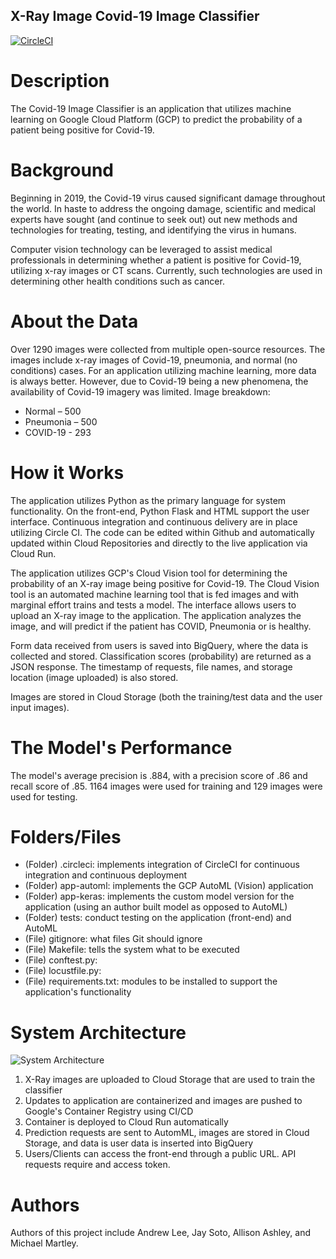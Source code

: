 ## X-Ray Image Covid-19 Image Classifier
[![CircleCI](https://circleci.com/gh/andrewlee8247/computer-vision-covid-19.svg?style=svg)](https://circleci.com/gh/andrewlee8247/computer-vision-covid-19)

# Description

The Covid-19 Image Classifier is an application that utilizes machine learning 
on Google Cloud Platform (GCP) to predict the probability of a patient being positive for Covid-19. 

# Background

Beginning in 2019, the Covid-19 virus caused significant damage throughout the 
world. In haste to address the ongoing damage, scientific and medical experts have sought (and continue to seek out)
out new methods and technologies for treating, testing, and identifying the virus in humans. 

Computer vision technology can be leveraged to assist medical professionals in 
determining whether a patient is positive for Covid-19, utilizing x-ray images or CT scans. Currently, such technologies 
are used in determining other health conditions such as cancer.

# About the Data

Over 1290 images were collected from multiple open-source resources. The images include
x-ray images of Covid-19, pneumonia, and normal (no conditions) cases. For an application
utilizing machine learning, more data is always better. However, due to Covid-19 being a
new phenomena, the availability of Covid-19 imagery was limited. 
Image breakdown:
 - Normal – 500
 - Pneumonia – 500
 - COVID-19 - 293

# How it Works

The application utilizes Python as the primary language for system functionality. On the front-end, Python Flask
and HTML support the user interface. Continuous integration and continuous delivery are in place utilizing Circle CI. The 
code can be edited within Github and automatically updated within Cloud Repositories and directly to the live application via Cloud Run. 

The application utilizes GCP's Cloud Vision tool for determining the probability of an 
X-ray image being positive for Covid-19. The Cloud Vision tool is an automated machine learning tool
that is fed images and with marginal effort trains and tests a model. The interface allows users to 
upload an X-ray image to the application. The application analyzes the image, 
and will predict if the patient has COVID, Pneumonia or is healthy.

Form data received from users is saved into BigQuery, where the data is collected and stored. Classification
scores (probability) are returned as a JSON response. The timestamp of requests, file names, and storage location (image uploaded) is also stored.

Images are stored in Cloud Storage (both the training/test data and the user input images). 

# The Model's Performance

The model's average precision is .884, with a precision score of .86 and recall score of .85. 
1164 images were used for training and 129 images were used for testing. 

# Folders/Files
 - (Folder) .circleci: implements integration of CircleCI for continuous integration and continuous deployment
 - (Folder) app-automl: implements the GCP AutoML (Vision) application
 - (Folder) app-keras: implements the custom model version for the application (using an author built model as opposed to AutoML)
 - (Folder) tests: conduct testing on the application (front-end) and AutoML
 - (File) gitignore: what files Git should ignore
 - (File) Makefile: tells the system what to be executed
 - (File) conftest.py: 
 - (File) locustfile.py:
 - (File) requirements.txt: modules to be installed to support the application's functionality

# System Architecture
![System Architecture](https://i.ibb.co/VH86Sbg/Computer-Vision-Architecture-COVID-19-2.png)
 1. X-Ray images are uploaded to Cloud Storage that are used to train the classifier
 2. Updates to application are containerized and images are pushed to Google's Container Registry using CI/CD
 3. Container is deployed to Cloud Run automatically
 4. Prediction requests are sent to AutomML, images are stored in Cloud Storage, and data is user data is inserted into BigQuery
 5. Users/Clients can access the front-end through a public URL. API requests require and access token.

# Authors

Authors of this project include Andrew Lee, Jay Soto, Allison Ashley, and Michael Martley.
